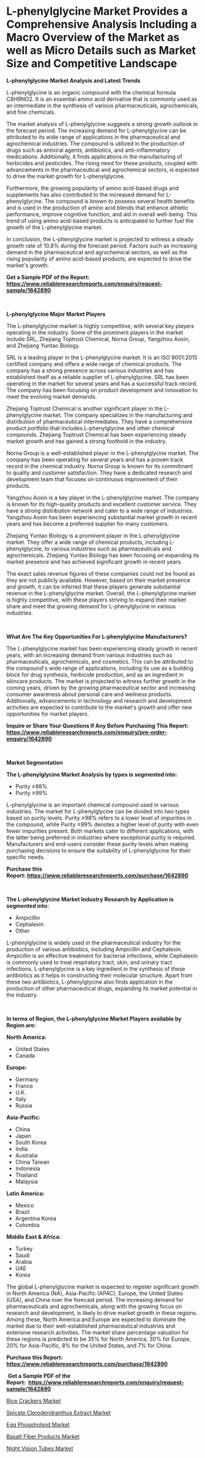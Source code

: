 <p><h1>L-phenylglycine Market Provides a Comprehensive Analysis Including a Macro Overview of the Market as well as Micro Details such as Market Size and Competitive Landscape</h1></p><p><strong>L-phenylglycine Market Analysis and Latest Trends</strong></p>
<p><p>L-phenylglycine is an organic compound with the chemical formula C8H9NO2. It is an essential amino acid derivative that is commonly used as an intermediate in the synthesis of various pharmaceuticals, agrochemicals, and fine chemicals.</p><p>The market analysis of L-phenylglycine suggests a strong growth outlook in the forecast period. The increasing demand for L-phenylglycine can be attributed to its wide range of applications in the pharmaceutical and agrochemical industries. The compound is utilized in the production of drugs such as antiviral agents, antibiotics, and anti-inflammatory medications. Additionally, it finds applications in the manufacturing of herbicides and pesticides. The rising need for these products, coupled with advancements in the pharmaceutical and agrochemical sectors, is expected to drive the market growth for L-phenylglycine.</p><p>Furthermore, the growing popularity of amino acid-based drugs and supplements has also contributed to the increased demand for L-phenylglycine. The compound is known to possess several health benefits and is used in the production of amino acid blends that enhance athletic performance, improve cognitive function, and aid in overall well-being. This trend of using amino acid-based products is anticipated to further fuel the growth of the L-phenylglycine market.</p><p>In conclusion, the L-phenylglycine market is projected to witness a steady growth rate of 10.8% during the forecast period. Factors such as increasing demand in the pharmaceutical and agrochemical sectors, as well as the rising popularity of amino acid-based products, are expected to drive the market's growth.</p></p>
<p><strong>Get a Sample PDF of the Report:&nbsp; <a href="https://www.reliableresearchreports.com/enquiry/request-sample/1642890">https://www.reliableresearchreports.com/enquiry/request-sample/1642890</a></strong></p>
<p>&nbsp;</p>
<p><strong>L-phenylglycine Major Market Players</strong></p>
<p><p>The L-phenylglycine market is highly competitive, with several key players operating in the industry. Some of the prominent players in the market include SRL, Zhejiang Toptrust Chemical, Norna Group, Yangzhou Aoxin, and Zhejiang Yuntao Biology.</p><p>SRL is a leading player in the L-phenylglycine market. It is an ISO 9001:2015 certified company and offers a wide range of chemical products. The company has a strong presence across various industries and has established itself as a reliable supplier of L-phenylglycine. SRL has been operating in the market for several years and has a successful track record. The company has been focusing on product development and innovation to meet the evolving market demands.</p><p>Zhejiang Toptrust Chemical is another significant player in the L-phenylglycine market. The company specializes in the manufacturing and distribution of pharmaceutical intermediates. They have a comprehensive product portfolio that includes L-phenylglycine and other chemical compounds. Zhejiang Toptrust Chemical has been experiencing steady market growth and has gained a strong foothold in the industry.</p><p>Norna Group is a well-established player in the L-phenylglycine market. The company has been operating for several years and has a proven track record in the chemical industry. Norna Group is known for its commitment to quality and customer satisfaction. They have a dedicated research and development team that focuses on continuous improvement of their products.</p><p>Yangzhou Aoxin is a key player in the L-phenylglycine market. The company is known for its high-quality products and excellent customer service. They have a strong distribution network and cater to a wide range of industries. Yangzhou Aoxin has been experiencing substantial market growth in recent years and has become a preferred supplier for many customers.</p><p>Zhejiang Yuntao Biology is a prominent player in the L-phenylglycine market. They offer a wide range of chemical products, including L-phenylglycine, to various industries such as pharmaceuticals and agrochemicals. Zhejiang Yuntao Biology has been focusing on expanding its market presence and has achieved significant growth in recent years.</p><p>The exact sales revenue figures of these companies could not be found as they are not publicly available. However, based on their market presence and growth, it can be inferred that these players generate substantial revenue in the L-phenylglycine market. Overall, the L-phenylglycine market is highly competitive, with these players striving to expand their market share and meet the growing demand for L-phenylglycine in various industries.</p></p>
<p>&nbsp;</p>
<p><strong>What Are The Key Opportunities For L-phenylglycine Manufacturers?</strong></p>
<p><p>The L-phenylglycine market has been experiencing steady growth in recent years, with an increasing demand from various industries such as pharmaceuticals, agrochemicals, and cosmetics. This can be attributed to the compound's wide range of applications, including its use as a building block for drug synthesis, herbicide production, and as an ingredient in skincare products. The market is projected to witness further growth in the coming years, driven by the growing pharmaceutical sector and increasing consumer awareness about personal care and wellness products. Additionally, advancements in technology and research and development activities are expected to contribute to the market's growth and offer new opportunities for market players.</p></p>
<p><strong>Inquire or Share Your Questions If Any Before Purchasing This Report: <a href="https://www.reliableresearchreports.com/enquiry/pre-order-enquiry/1642890">https://www.reliableresearchreports.com/enquiry/pre-order-enquiry/1642890</a></strong></p>
<p>&nbsp;</p>
<p><strong>Market Segmentation</strong></p>
<p><strong>The L-phenylglycine Market Analysis by types is segmented into:</strong></p>
<p><ul><li>Purity ≥98%</li><li>Purity ≥99%</li></ul></p>
<p><p>L-phenylglycine is an important chemical compound used in various industries. The market for L-phenylglycine can be divided into two types based on purity levels. Purity ≥98% refers to a lower level of impurities in the compound, while Purity ≥99% denotes a higher level of purity with even fewer impurities present. Both markets cater to different applications, with the latter being preferred in industries where exceptional purity is required. Manufacturers and end-users consider these purity levels when making purchasing decisions to ensure the suitability of L-phenylglycine for their specific needs.</p></p>
<p><strong>Purchase this Report:&nbsp;<a href="https://www.reliableresearchreports.com/purchase/1642890">https://www.reliableresearchreports.com/purchase/1642890</a></strong></p>
<p>&nbsp;</p>
<p><strong>The L-phenylglycine Market Industry Research by Application is segmented into:</strong></p>
<p><ul><li>Ampicillin</li><li>Cephalexin</li><li>Other</li></ul></p>
<p><p>L-phenylglycine is widely used in the pharmaceutical industry for the production of various antibiotics, including Ampicillin and Cephalexin. Ampicillin is an effective treatment for bacterial infections, while Cephalexin is commonly used to treat respiratory tract, skin, and urinary tract infections. L-phenylglycine is a key ingredient in the synthesis of these antibiotics as it helps in constructing their molecular structure. Apart from these two antibiotics, L-phenylglycine also finds application in the production of other pharmaceutical drugs, expanding its market potential in the industry.</p></p>
<p>&nbsp;</p>
<p><strong>In terms of Region, the L-phenylglycine Market Players available by Region are:</strong></p>
<p>
    <p> <strong> North America: </strong>
        <ul>
            <li>United States</li>
            <li>Canada</li>
        </ul>
        </p> 
    <p> <strong> Europe: </strong>
        <ul>
            <li>Germany</li>
            <li>France</li>
            <li>U.K.</li>
            <li>Italy</li>
            <li>Russia</li>
        </ul>
        </p> 
    <p> <strong> Asia-Pacific: </strong>
        <ul>
            <li>China</li>
            <li>Japan</li>
            <li>South Korea</li>
            <li>India</li>
            <li>Australia</li>
            <li>China Taiwan</li>
            <li>Indonesia</li>
            <li>Thailand</li>
            <li>Malaysia</li>
        </ul>
        </p> 
    <p> <strong> Latin America: </strong>
        <ul>
            <li>Mexico</li>
            <li>Brazil</li>
            <li>Argentina Korea</li>
            <li>Colombia</li>
        </ul>
        </p> 
    <p> <strong> Middle East & Africa: </strong>
        <ul>
            <li>Turkey</li>
            <li>Saudi</li>
            <li>Arabia</li>
            <li>UAE</li>
            <li>Korea</li>
        </ul>
    </p>
    </p>
<p><p>The global L-phenylglycine market is expected to register significant growth in North America (NA), Asia-Pacific (APAC), Europe, the United States (USA), and China over the forecast period. The increasing demand for pharmaceuticals and agrochemicals, along with the growing focus on research and development, is likely to drive market growth in these regions. Among these, North America and Europe are expected to dominate the market due to their well-established pharmaceutical industries and extensive research activities. The market share percentage valuation for these regions is predicted to be 35% for North America, 30% for Europe, 20% for Asia-Pacific, 8% for the United States, and 7% for China.</p></p>
<p><strong>Purchase this Report: <a href="https://www.reliableresearchreports.com/purchase/1642890">https://www.reliableresearchreports.com/purchase/1642890</a></strong></p>
<p>&nbsp;<strong>Get a Sample PDF of the Report:&nbsp;&nbsp;<a href="https://www.reliableresearchreports.com/enquiry/request-sample/1642890">https://www.reliableresearchreports.com/enquiry/request-sample/1642890</a></strong></p>
<p><strong></strong></p>
<p><p><a href="https://medium.com/@dorinaprifti56/rice-crackers-market-the-key-to-successful-business-strategy-forecast-till-2030-9501593d9583">Rice Crackers Market</a></p><p><a href="https://github.com/jhonwin654/Market-Research-Report-List-1/blob/main/spicate-clerodendranthus-extract-market.md">Spicate Clerodendranthus Extract Market</a></p><p><a href="https://www.linkedin.com/pulse/egg-phospholipid-market-size-share-amp-trends-analysis-report-akspe/">Egg Phospholipid Market</a></p><p><a href="https://medium.com/@dritasmani2022/basalt-fiber-products-market-share-evolution-and-market-growth-trends-2023-2030-1e114682986e">Basalt Fiber Products Market</a></p><p><a href="https://www.linkedin.com/pulse/night-vision-tubes-market-share-amp-new-trends-analysis-vydue/">Night Vision Tubes Market</a></p></p>
